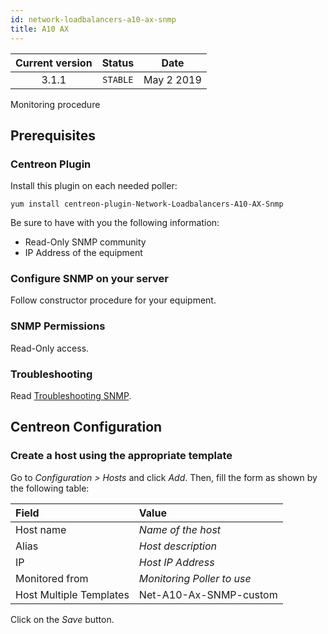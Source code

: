 ```yaml
---
id: network-loadbalancers-a10-ax-snmp
title: A10 AX
---
```


| Current version | Status | Date |
| :-: | :-: | :-: |
| 3.1.1 | `STABLE` | May  2 2019 |

Monitoring procedure

## Prerequisites

### Centreon Plugin

Install this plugin on each needed poller:

``` shell
yum install centreon-plugin-Network-Loadbalancers-A10-AX-Snmp
```

Be sure to have with you the following information:

  - Read-Only SNMP community
  - IP Address of the equipment

### Configure SNMP on your server

Follow constructor procedure for your equipment.

### SNMP Permissions

Read-Only access.

### Troubleshooting

Read [Troubleshooting SNMP](https://documentation.centreon.com/docs/centreon-plugins/en/latest/user/guide.html#snmp).

## Centreon Configuration

### Create a host using the appropriate template

Go to *Configuration \> Hosts* and click *Add*. Then, fill the form as shown by the following table:

| Field                                | Value                      |
| :----------------------------------- | :------------------------- |
| Host name                            | *Name of the host*         |
| Alias                                | *Host description*         |
| IP                                   | *Host IP Address*          |
| Monitored from                       | *Monitoring Poller to use* |
| Host Multiple Templates              | Net-A10-Ax-SNMP-custom     |

Click on the *Save* button.

